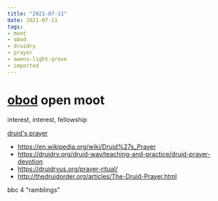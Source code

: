 ```yaml
---
title: "2021-07-11"
date: 2021-07-11
tags:
- moot
- obod
- druidry
- prayer
- awens-light-grove
- imported
---
```


# [obod](obod.md) open moot

interest, interest, fellowship

[druid's prayer](druid's%20prayer.md)

- https://en.wikipedia.org/wiki/Druid%27s_Prayer
- https://druidry.org/druid-way/teaching-and-practice/druid-prayer-devotion
- https://druidryus.org/prayer-ritual/
- http://thedruidorder.org/articles/The-Druid-Prayer.html

bbc 4 "ramblings"